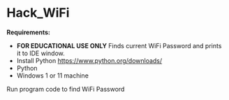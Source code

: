 # Hack_WiFi


**Requirements:**
- **FOR EDUCATIONAL USE ONLY** Finds current WiFi Password and prints it to IDE window.
- Install Python https://www.python.org/downloads/
- Python
- Windows 1 or 11 machine

Run program code to find WiFi Password 
